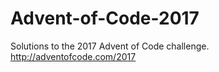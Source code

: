 # Advent-of-Code-2017
Solutions to the 2017 Advent of Code challenge.  
http://adventofcode.com/2017

